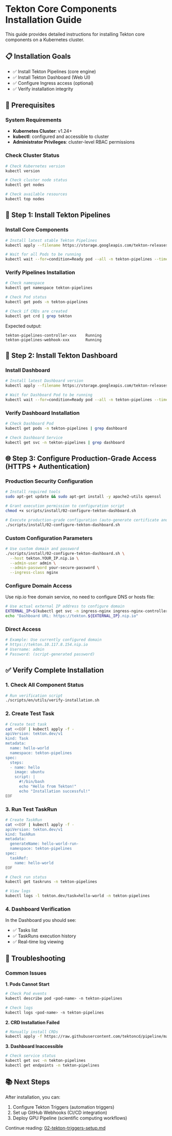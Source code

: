 # Tekton Core Components Installation Guide

This guide provides detailed instructions for installing Tekton core components on a Kubernetes cluster.

## 📋 Installation Goals

- ✅ Install Tekton Pipelines (core engine)
- ✅ Install Tekton Dashboard (Web UI)
- ✅ Configure Ingress access (optional)
- ✅ Verify installation integrity

## 🔧 Prerequisites

### System Requirements
- **Kubernetes Cluster**: v1.24+ 
- **kubectl**: configured and accessible to cluster
- **Administrator Privileges**: cluster-level RBAC permissions

### Check Cluster Status
```bash
# Check Kubernetes version
kubectl version

# Check cluster node status
kubectl get nodes

# Check available resources
kubectl top nodes
```

## 🚀 Step 1: Install Tekton Pipelines

### Install Core Components
```bash
# Install latest stable Tekton Pipelines
kubectl apply --filename https://storage.googleapis.com/tekton-releases/pipeline/latest/release.yaml

# Wait for all Pods to be running
kubectl wait --for=condition=Ready pod --all -n tekton-pipelines --timeout=300s
```

### Verify Pipelines Installation
```bash
# Check namespace
kubectl get namespace tekton-pipelines

# Check Pod status
kubectl get pods -n tekton-pipelines

# Check if CRDs are created
kubectl get crd | grep tekton
```

Expected output:
```
tekton-pipelines-controller-xxx    Running
tekton-pipelines-webhook-xxx       Running
```

## 🎨 Step 2: Install Tekton Dashboard

### Install Dashboard
```bash
# Install latest Dashboard version
kubectl apply --filename https://storage.googleapis.com/tekton-releases/dashboard/latest/release.yaml

# Wait for Dashboard Pod to be running
kubectl wait --for=condition=Ready pod --all -n tekton-pipelines --timeout=300s
```

### Verify Dashboard Installation
```bash
# Check Dashboard Pod
kubectl get pods -n tekton-pipelines | grep dashboard

# Check Dashboard Service
kubectl get svc -n tekton-pipelines | grep dashboard
```

## 🌐 Step 3: Configure Production-Grade Access (HTTPS + Authentication)

### Production Security Configuration
```bash
# Install required tools
sudo apt-get update && sudo apt-get install -y apache2-utils openssl

# Grant execution permission to configuration script
chmod +x scripts/install/02-configure-tekton-dashboard.sh

# Execute production-grade configuration (auto-generate certificate and password)
./scripts/install/02-configure-tekton-dashboard.sh
```

### Custom Configuration Parameters
```bash
# Use custom domain and password
./scripts/install/02-configure-tekton-dashboard.sh \
  --host tekton.YOUR_IP.nip.io \
  --admin-user admin \
  --admin-password your-secure-password \
  --ingress-class nginx
```

### Configure Domain Access
Use nip.io free domain service, no need to configure DNS or hosts file:
```bash
# Use actual external IP address to configure domain
EXTERNAL_IP=$(kubectl get svc -n ingress-nginx ingress-nginx-controller -o jsonpath='{.status.loadBalancer.ingress[0].ip}')
echo "Dashboard URL: https://tekton.${EXTERNAL_IP}.nip.io"
```

### Direct Access
```bash
# Example: Use currently configured domain
# https://tekton.10.117.8.154.nip.io
# Username: admin
# Password: (script-generated password)
```

## ✅ Verify Complete Installation

### 1. Check All Component Status
```bash
# Run verification script
./scripts/en/utils/verify-installation.sh
```

### 2. Create Test Task
```bash
# Create test task
cat <<EOF | kubectl apply -f -
apiVersion: tekton.dev/v1
kind: Task
metadata:
  name: hello-world
  namespace: tekton-pipelines
spec:
  steps:
  - name: hello
    image: ubuntu
    script: |
      #!/bin/bash
      echo "Hello from Tekton!"
      echo "Installation successful!"
EOF
```

### 3. Run Test TaskRun
```bash
# Create TaskRun
cat <<EOF | kubectl apply -f -
apiVersion: tekton.dev/v1
kind: TaskRun
metadata:
  generateName: hello-world-run-
  namespace: tekton-pipelines
spec:
  taskRef:
    name: hello-world
EOF

# Check run status
kubectl get taskruns -n tekton-pipelines

# View logs
kubectl logs -l tekton.dev/task=hello-world -n tekton-pipelines
```

### 4. Dashboard Verification
In the Dashboard you should see:
- ✅ Tasks list
- ✅ TaskRuns execution history
- ✅ Real-time log viewing

## 🔧 Troubleshooting

### Common Issues

**1. Pods Cannot Start**
```bash
# Check Pod events
kubectl describe pod <pod-name> -n tekton-pipelines

# Check logs
kubectl logs <pod-name> -n tekton-pipelines
```

**2. CRD Installation Failed**
```bash
# Manually install CRDs
kubectl apply -f https://raw.githubusercontent.com/tektoncd/pipeline/main/config/500-controller.yaml
```

**3. Dashboard Inaccessible**
```bash
# Check service status
kubectl get svc -n tekton-pipelines
kubectl get endpoints -n tekton-pipelines
```

## 📚 Next Steps

After installation, you can:
1. Configure Tekton Triggers (automation triggers)
2. Set up GitHub Webhooks (CI/CD integration)  
3. Deploy GPU Pipeline (scientific computing workflows)

Continue reading: [02-tekton-triggers-setup.md](02-tekton-triggers-setup.md) 